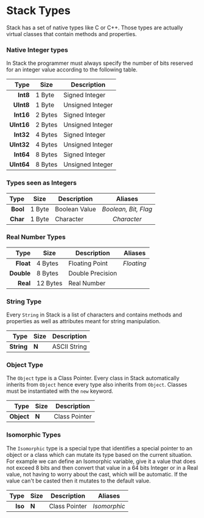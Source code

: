 
# Stack Types

Stack has a set of native types like C or C++.
Those types are actually virtual classes that
contain methods and properties.

### Native Integer types

In Stack the programmer must always specify the number
of bits reserved for an integer value according to the
following table.

|       Type | Size     | Description      |
|-----------:|----------|------------------|
|   **Int8** |  1 Byte  | Signed Integer   |
|  **UInt8** |  1 Byte  | Unsigned Integer |
|  **Int16** |  2 Bytes | Signed Integer   |
| **UInt16** |  2 Bytes | Unsigned Integer |
|  **Int32** |  4 Bytes | Signed Integer   |
| **UInt32** |  4 Bytes | Unsigned Integer |
|  **Int64** |  8 Bytes | Signed Integer   |
| **UInt64** |  8 Bytes | Unsigned Integer |

### Types seen as Integers

|       Type | Size     | Description      |        Aliases       |
|-----------:|----------|------------------|:--------------------:|
|   **Bool** |  1 Byte  | Boolean Value    | *Boolean, Bit, Flag* |
|   **Char** |  1 Byte  | Character        |      *Character*     |

### Real Number Types

|       Type | Size     | Description      |        Aliases       |
|-----------:|----------|------------------|:--------------------:|
|  **Float** |  4 Bytes | Floating Point   |     *Floating*       |
| **Double** |  8 Bytes | Double Precision |                      |
|   **Real** | 12 Bytes | Real Number      |                      |

### String Type

Every `String` in Stack is a list of characters and contains
methods and properties as well as attributes meant for string
manipulation.

|       Type | Size     | Description      |
|-----------:|----------|------------------|
| **String** | **N**    | ASCII String     |

### Object Type

The `Object` type is a Class Pointer. Every class in Stack
automatically inherits from `Object` hence every type also
inherits from `Object`. Classes must be instantiated with
the `new` keyword.

|       Type | Size     | Description      |
|-----------:|----------|------------------|
| **Object** | **N**    | Class Pointer    |

### Isomorphic Types

The `Isomorphic` type is a special type that identifies a special
pointer to an object or a class which can mutate its type based
on the current situation. For example we can define an Isomorphic
variable, give it a value that does not exceed 8 bits and then
convert that value in a 64 bits Integer or in a Real value, not
having to worry about the cast, which will be automatic.
If the value can't be casted then it mutates to the default value.

|       Type | Size     | Description      |        Aliases       |
|-----------:|----------|------------------|:--------------------:|
|    **Iso** | **N**    | Class Pointer    |      *Isomorphic*    |


